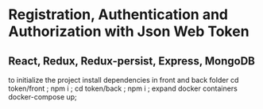 # Registration, Authentication and Authorization with Json Web Token 
## React, Redux, Redux-persist, Express, MongoDB

to initialize the project 
install dependencies in front and back folder 
cd token/front ; npm i ;
cd token/back ; npm i ;
expand docker containers
docker-compose up;
